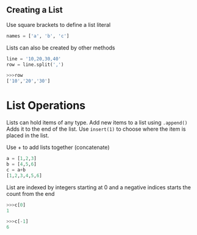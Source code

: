 ## Creating a List

Use square brackets to define a list literal

```python
names = ['a', 'b', 'c']
```

Lists can also be created by other methods

```python
line = '10,20,30,40'
row = line.split(',')

>>>row
['10','20','30']
```

# List Operations

Lists can hold items of any type. Add new items to a list using `.append()` Adds it to the end of the list. Use `insert(1)` to choose where the item is placed in the list.

Use + to add lists together (concatenate)

```python
a = [1,2,3]
b = [4,5,6]
c = a+b
[1,2,3,4,5,6]
```

List are indexed by integers starting at 0 and a negative indices starts the count from the end

```python
>>>c[0]
1

>>>c[-1]
6
```

